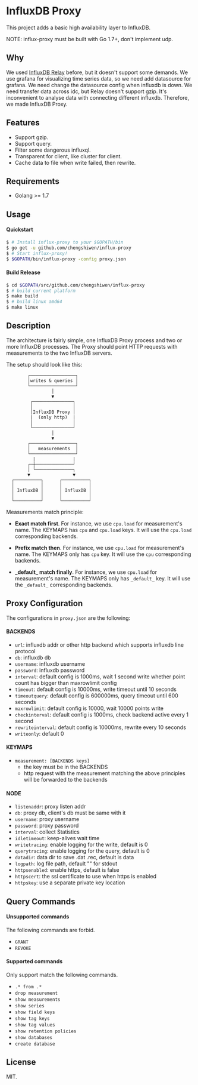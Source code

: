 InfluxDB Proxy
======

This project adds a basic high availability layer to InfluxDB.

NOTE: influx-proxy must be built with Go 1.7+, don't implement udp.

Why
---

We used [InfluxDB Relay](https://github.com/influxdata/influxdb-relay) before, but it doesn't support some demands.
We use grafana for visualizing time series data, so we need add datasource for grafana. We need change the datasource config when influxdb is down.
We need transfer data across idc, but Relay doesn't support gzip.
It's inconvenient to analyse data with connecting different influxdb.
Therefore, we made InfluxDB Proxy.

Features
--------

* Support gzip.
* Support query.
* Filter some dangerous influxql.
* Transparent for client, like cluster for client.
* Cache data to file when write failed, then rewrite.

Requirements
-----------

* Golang >= 1.7

Usage
------------

#### Quickstart

```sh
$ # Install influx-proxy to your $GOPATH/bin
$ go get -u github.com/chengshiwen/influx-proxy
$ # Start influx-proxy!
$ $GOPATH/bin/influx-proxy -config proxy.json
```

#### Build Release

```sh
$ cd $GOPATH/src/github.com/chengshiwen/influx-proxy
$ # build current platform
$ make build
$ # build linux amd64
$ make linux
```

Description
-----------

The architecture is fairly simple, one InfluxDB Proxy process and two or more InfluxDB processes. The Proxy should point HTTP requests with measurements to the two InfluxDB servers.

The setup should look like this:

```
        ┌─────────────────┐
        │writes & queries │
        └─────────────────┘
                 │
                 ▼
         ┌───────────────┐
         │               │
         │InfluxDB Proxy │
         |  (only http)  |
         │               │
         └───────────────┘
                 │
                 ▼
        ┌─────────────────┐
        │   measurements  │
        └─────────────────┘
          |              |
        ┌─┼──────────────┘
        │ └──────────────┐
        ▼                ▼
  ┌──────────┐      ┌──────────┐
  │          │      │          │
  │ InfluxDB │      │ InfluxDB │
  │          │      │          │
  └──────────┘      └──────────┘
```

Measurements match principle:

* **Exact match first**. For instance, we use `cpu.load` for measurement's name. The KEYMAPS has `cpu` and `cpu.load` keys.
It will use the `cpu.load` corresponding backends.

* **Prefix match then**. For instance, we use `cpu.load` for measurement's name. The KEYMAPS only has `cpu` key.
It will use the `cpu` corresponding backends.

* **\_default\_ match finally**. For instance, we use `cpu.load` for measurement's name. The KEYMAPS only has `_default_` key.
It will use the `_default_` corresponding backends.

Proxy Configuration
--------

The configurations in `proxy.json` are the following:

#### BACKENDS

* `url`: influxdb addr or other http backend which supports influxdb line protocol
* `db`: influxdb db
* `username`: influxdb username
* `password`: influxdb password
* `interval`: default config is 1000ms, wait 1 second write whether point count has bigger than maxrowlimit config
* `timeout`: default config is 10000ms, write timeout until 10 seconds
* `timeoutquery`: default config is 600000ms, query timeout until 600 seconds
* `maxrowlimit`: default config is 10000, wait 10000 points write
* `checkinterval`: default config is 1000ms, check backend active every 1 second
* `rewriteinterval`: default config is 10000ms, rewrite every 10 seconds
* `writeonly`: default 0

#### KEYMAPS

* `measurement: [BACKENDS keys]`
  * the key must be in the BACKENDS
  * http request with the measurement matching the above principles will be forwarded to the backends

#### NODE

* `listenaddr`: proxy listen addr
* `db`: proxy db, client's db must be same with it
* `username`: proxy username
* `password`: proxy password
* `interval`: collect Statistics
* `idletimeout`: keep-alives wait time
* `writetracing`: enable logging for the write, default is 0
* `querytracing`: enable logging for the query, default is 0
* `datadir`: data dir to save .dat .rec, default is data
* `logpath`: log file path, default "" for stdout
* `httpsenabled`: enable https, default is false
* `httpscert`: the ssl certificate to use when https is enabled
* `httpskey`: use a separate private key location

Query Commands
--------

#### Unsupported commands

The following commands are forbid.

* `GRANT`
* `REVOKE`

#### Supported commands

Only support match the following commands.

* `.* from .*`
* `drop measurement`
* `show measurements`
* `show series`
* `show field keys`
* `show tag keys`
* `show tag values`
* `show retention policies`
* `show databases`
* `create database`

License
-------

MIT.
